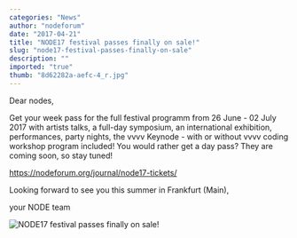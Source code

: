 ```yaml
---
categories: "News"
author: "nodeforum"
date: "2017-04-21"
title: "NODE17 festival passes finally on sale!"
slug: "node17-festival-passes-finally-on-sale"
description: ""
imported: "true"
thumb: "8d62282a-aefc-4_r.jpg"
---
```



Dear nodes,

Get your week pass for the full festival programm from 26 June - 02 July 2017
with artists talks, a full-day symposium, an international exhibition, performances, party nights,
the vvvv Keynode - with or without vvvv coding workshop program included!
You would rather get a day pass?
They are coming soon, so stay tuned!


<https://nodeforum.org/journal/node17-tickets/>


Looking forward to see you this summer in Frankfurt (Main),

your NODE team

![NODE17 festival passes finally on sale!](8d62282a-aefc-4_r.jpg) 





